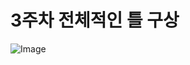 # 3주차 전체적인 틀 구상


![Image](https://github.com/user-attachments/assets/0df63486-5fbd-4f70-abc3-3849f3a682fa)
